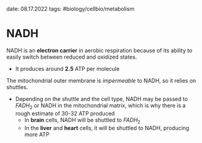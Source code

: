 date: 08.17.2022
tags:   #biology/cellbio/metabolism 
# NADH
NADH is an **electron carrier** in aerobic respiration because of its ability to easily switch between reduced and oxidized states.
- It produces around **2.5** ATP per molecule

The mitochondrial outer membrane is *impermeable* to NADH, so it relies on shuttles.
- Depending on the shuttle and the cell type, NADH may be passed to $FADH_2$ or NADH in the mitochondrial matrix, which is why there is a rough estimate of 30-32 ATP produced
	- In **brain** cells, NADH will be shuttled to $FADH_2$ 
	- In the **liver** and **heart** cells, it will be shuttled to NADH, producing more ATP